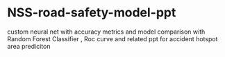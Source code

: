 # NSS-road-safety-model-ppt
custom neural net with accuracy metrics and model comparison with Random Forest Classifier , Roc curve and related ppt for accident hotspot area prediciton
